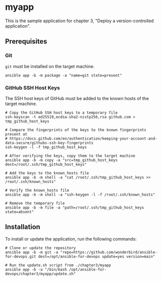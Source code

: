 # myapp

This is the sample application for chapter 3, "Deploy a version-controlled application".

## Prerequisites

### Git

`git` must be installed on the target machine.

```shell
ansible app -b -m package -a "name=git state=present"
```

### GitHub SSH Host Keys

The SSH host keys of GitHub must be added to the known hosts of the target machine.

```shell
# Copy the GitHub SSH host keys to a temporary file
ssh-keyscan -t ed25519,ecdsa-sha2-nistp256,rsa github.com > tmp_github_host_keys

# Compare the fingerprints of the keys to the known fingerprints present at
# https://docs.github.com/en/authentication/keeping-your-account-and-data-secure/githubs-ssh-key-fingerprints
ssh-keygen -l -f tmp_github_host_keys

# After verifying the keys, copy them to the target machine
ansible app -b -m copy -a "src=tmp_github_host_keys dest=/root/.ssh/tmp_github_host_keys"

# Add the keys to the known_hosts file
ansible app -b -m shell -a "cat /root/.ssh/tmp_github_host_keys >> /root/.ssh/known_hosts"

# Verify the known_hosts file
ansible app -b -m shell -a "ssh-keygen -l -f /root/.ssh/known_hosts"

# Remove the temporary file
ansible app -b -m file -a "path=/root/.ssh/tmp_github_host_keys state=absent"
```

## Installation

To install or update the application, run the following commands:

```shell
# Clone or update the repository
ansible app -b -m git -a "repo=https://github.com/wonderbird/ansible-for-devops.git dest=/opt/ansible-for-devops update=yes version=main"

# Run the update.sh script from ./chapter3/myapp
ansible app -b -a "/bin/bash /opt/ansible-for-devops/chapter3/myapp/update.sh"
```
